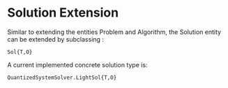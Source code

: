 # Solution Extension
 
Similar to extending the entities Problem and Algorithm, the Solution entity can be extended by subclassing :

```@docs
Sol{T,O}
```

A current implemented concrete solution type is: 
```@docs
QuantizedSystemSolver.LightSol{T,O}
```